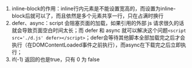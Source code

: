 1. inline-block的作用：inline行内元素是不能设置宽高的，而设置为inline-block后就可以了，而且依然是多个元素共享一行，只在占满时换行
2. defer、async：script 会阻塞页面的加载，如果引用的外部 js 请求很久的话就会导致页面空白时间太长；而 defer 和 async 就可以解决这个问题`<script src='./d.js' defer></script>`；defer会等待其他脚本全部加载完之后才会执行（在DOMContentLoaded事件之前执行），而async在下载完之后立即执行；
3. if(-1) 返回的也是true，只有 0 为 false


